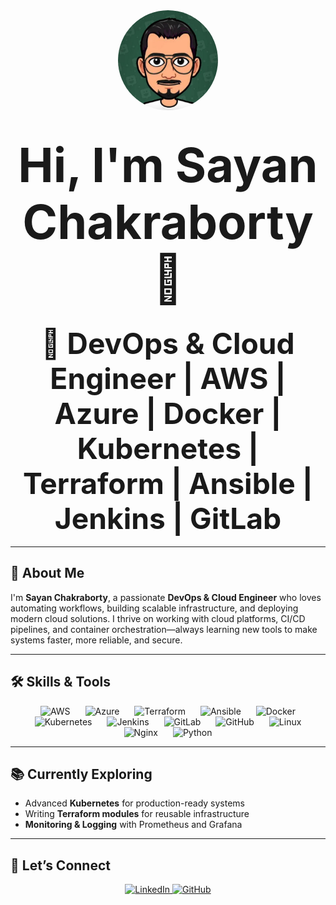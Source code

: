 
<div align="center">
	<img src="profile.jpeg" alt="Profile Photo" width="160" style="border-radius:50%;" />
	<h1><strong style="font-size:2.7em;">Hi, I'm Sayan Chakraborty 👋</strong></h1>
	<h2><strong style="font-size:2.2em;">🚀 DevOps & Cloud Engineer | AWS | Azure | Docker | Kubernetes | Terraform | Ansible | Jenkins | GitLab</strong></h2>
</div>

---

<h2><strong>🌟 About Me</strong></h2>

I'm <strong>Sayan Chakraborty</strong>, a passionate <strong>DevOps & Cloud Engineer</strong> who loves automating workflows, building scalable infrastructure, and deploying modern cloud solutions. I thrive on working with cloud platforms, CI/CD pipelines, and container orchestration—always learning new tools to make systems faster, more reliable, and secure.

---

<h2><strong>🛠️ Skills & Tools</strong></h2>

<div align="center">
	<img src="https://cdn.jsdelivr.net/gh/devicons/devicon/icons/aws/aws-original.svg" alt="AWS" width="70" style="margin:0 10px;" />
	<img src="https://cdn.jsdelivr.net/gh/devicons/devicon/icons/azure/azure-original.svg" alt="Azure" width="70" style="margin:0 10px;" />
	<img src="https://cdn.jsdelivr.net/gh/devicons/devicon/icons/terraform/terraform-original.svg" alt="Terraform" width="70" style="margin:0 10px;" />
	<img src="https://cdn.jsdelivr.net/gh/devicons/devicon/icons/ansible/ansible-original.svg" alt="Ansible" width="70" style="margin:0 10px;" />
	<img src="https://cdn.jsdelivr.net/gh/devicons/devicon/icons/docker/docker-original.svg" alt="Docker" width="70" style="margin:0 10px;" />
	<img src="https://cdn.jsdelivr.net/gh/devicons/devicon/icons/kubernetes/kubernetes-plain.svg" alt="Kubernetes" width="70" style="margin:0 10px;" />
	<img src="https://cdn.jsdelivr.net/gh/devicons/devicon/icons/jenkins/jenkins-original.svg" alt="Jenkins" width="70" style="margin:0 10px;" />
	<img src="https://cdn.jsdelivr.net/gh/devicons/devicon/icons/gitlab/gitlab-original.svg" alt="GitLab" width="70" style="margin:0 10px;" />
	<img src="https://cdn.jsdelivr.net/gh/devicons/devicon/icons/github/github-original.svg" alt="GitHub" width="70" style="margin:0 10px;" />
	<img src="https://cdn.jsdelivr.net/gh/devicons/devicon/icons/linux/linux-original.svg" alt="Linux" width="70" style="margin:0 10px;" />
	<img src="https://cdn.jsdelivr.net/gh/devicons/devicon/icons/nginx/nginx-original.svg" alt="Nginx" width="70" style="margin:0 10px;" />
	<img src="https://cdn.jsdelivr.net/gh/devicons/devicon/icons/python/python-original.svg" alt="Python" width="70" style="margin:0 10px;" />
</div>

---

<h2><strong>📚 Currently Exploring</strong></h2>

- Advanced <strong>Kubernetes</strong> for production-ready systems
- Writing <strong>Terraform modules</strong> for reusable infrastructure
- <strong>Monitoring & Logging</strong> with Prometheus and Grafana

---

<h2><strong>🤝 Let’s Connect</strong></h2>

<div align="center">
	<a href="https://www.linkedin.com/in/sayan-chakraborty-devops" target="_blank">
		<img src="https://cdn.jsdelivr.net/gh/devicons/devicon/icons/linkedin/linkedin-original.svg" alt="LinkedIn" width="50" />
	</a>
	<a href="https://github.com/sayanC04" target="_blank">
		<img src="https://cdn.jsdelivr.net/gh/devicons/devicon/icons/github/github-original.svg" alt="GitHub" width="50" />
	</a>
</div>
